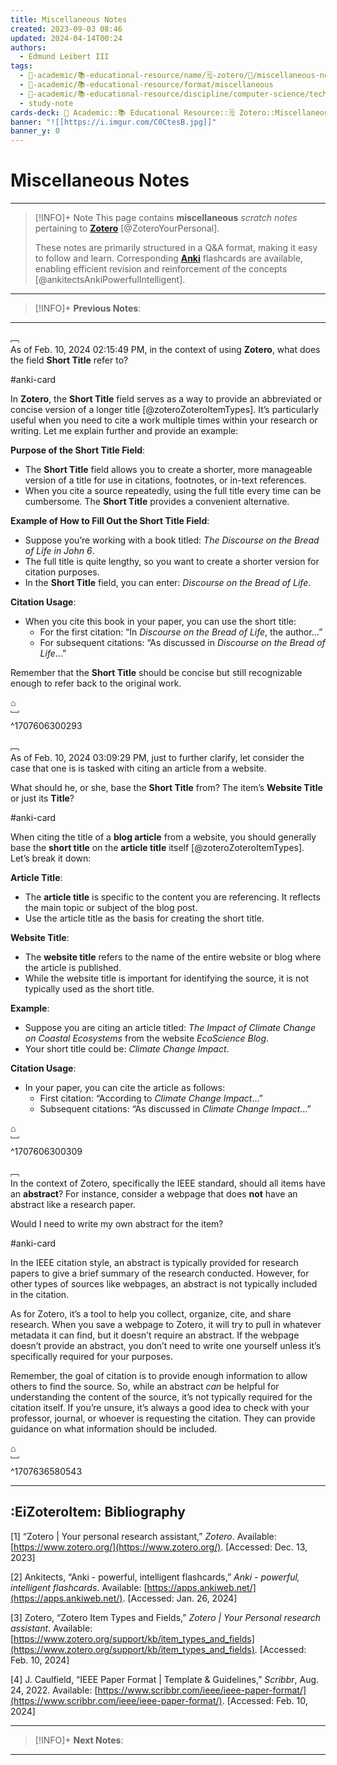```yaml
---
title: Miscellaneous Notes
created: 2023-09-03 08:46
updated: 2024-04-14T00:24
authors:
  - Edmund Leibert III
tags:
  - 🔴-academic/📚-educational-resource/name/🗒️-zotero/🔖/miscellaneous-notes
  - 🔴-academic/📚-educational-resource/format/miscellaneous
  - 🔴-academic/📚-educational-resource/discipline/computer-science/technology/zotero
  - study-note
cards-deck: 🔴 Academic::📚 Educational Resource::🗒️ Zotero::Miscellaneous Notes
banner: "![[https://i.imgur.com/C0CtesB.jpg]]"
banner_y: 0
---
```


# Miscellaneous Notes

---

> [!INFO]+ Note 
> This page contains **miscellaneous** _scratch notes_ pertaining to **[Zotero](https://www.zotero.org/)** [@ZoteroYourPersonal].
> 
> These notes are primarily structured in a Q&A format, making it easy to follow and learn. Corresponding [**Anki**](https://apps.ankiweb.net/) flashcards are available, enabling efficient revision and reinforcement of the concepts [@ankitectsAnkiPowerfulIntelligent].

---

> [!INFO]+ 
> **Previous Notes**:
> 

---

﹇<br>
As of Feb. 10, 2024 02:15:49 PM, in the context of using **Zotero**, what does the field **Short Title** refer to?

#anki-card

In **Zotero**, the **Short Title** field serves as a way to provide an abbreviated or concise version of a longer title [@zoteroZoteroItemTypes]. It’s particularly useful when you need to cite a work multiple times within your research or writing. Let me explain further and provide an example:

**Purpose of the Short Title Field**:
- The **Short Title** field allows you to create a shorter, more manageable version of a title for use in citations, footnotes, or in-text references.
- When you cite a source repeatedly, using the full title every time can be cumbersome. The **Short Title** provides a convenient alternative.

**Example of How to Fill Out the Short Title Field**:
- Suppose you’re working with a book titled: _The Discourse on the Bread of Life in John 6_.
- The full title is quite lengthy, so you want to create a shorter version for citation purposes.
- In the **Short Title** field, you can enter: _Discourse on the Bread of Life_.

**Citation Usage**:
- When you cite this book in your paper, you can use the short title:
	- For the first citation: “In _Discourse on the Bread of Life_, the author…”
	- For subsequent citations: “As discussed in _Discourse on the Bread of Life_…”

Remember that the **Short Title** should be concise but still recognizable enough to refer back to the original work.

⌂
<br>﹈<br>^1707606300293

﹇<br>
As of Feb. 10, 2024 03:09:29 PM, just to further clarify, let consider the case that one is is tasked with citing an article from a website. 

What should he, or she, base the **Short Title** from? The item’s **Website Title** or just its **Title**?

#anki-card 

When citing the title of a **blog article** from a website, you should generally base the **short title** on the **article title** itself [@zoteroZoteroItemTypes]. Let’s break it down:

**Article Title**:
- The **article title** is specific to the content you are referencing. It reflects the main topic or subject of the blog post.
- Use the article title as the basis for creating the short title.

**Website Title**:
- The **website title** refers to the name of the entire website or blog where the article is published.
- While the website title is important for identifying the source, it is not typically used as the short title.

**Example**:
- Suppose you are citing an article titled: _The Impact of Climate Change on Coastal Ecosystems_ from the website _EcoScience Blog_.
- Your short title could be: _Climate Change Impact_.

**Citation Usage**:
- In your paper, you can cite the article as follows:
	- First citation: “According to _Climate Change Impact_…”
	- Subsequent citations: “As discussed in _Climate Change Impact_…”

⌂
<br>﹈<br>^1707606300309

﹇<br>
In the context of Zotero, specifically the IEEE standard, should all items have an **abstract**? For instance, consider a webpage that does **not** have an abstract like a research paper. 

Would I need to write my own abstract for the item?

#anki-card 

In the IEEE citation style, an abstract is typically provided for research papers to give a brief summary of the research conducted. However, for other types of sources like webpages, an abstract is not typically included in the citation.

As for Zotero, it’s a tool to help you collect, organize, cite, and share research. When you save a webpage to Zotero, it will try to pull in whatever metadata it can find, but it doesn’t require an abstract. If the webpage doesn’t provide an abstract, you don’t need to write one yourself unless it’s specifically required for your purposes.

Remember, the goal of citation is to provide enough information to allow others to find the source. So, while an abstract _can_ be helpful for understanding the content of the source, it’s not typically required for the citation itself. If you’re unsure, it’s always a good idea to check with your professor, journal, or whoever is requesting the citation. They can provide guidance on what information should be included.

⌂
<br>﹈<br>^1707636580543

---

## :EiZoteroItem: Bibliography

\[1\]
“Zotero | Your personal research assistant,” _Zotero_. Available: [https://www.zotero.org/](https://www.zotero.org/). [Accessed: Dec. 13, 2023]

\[2\]
Ankitects, “Anki - powerful, intelligent flashcards,” _Anki - powerful, intelligent flashcards_. Available: [https://apps.ankiweb.net/](https://apps.ankiweb.net/). [Accessed: Jan. 26, 2024]

\[3\]
Zotero, “Zotero Item Types and Fields,” _Zotero | Your Personal research assistant_. Available: [https://www.zotero.org/support/kb/item_types_and_fields](https://www.zotero.org/support/kb/item_types_and_fields). [Accessed: Feb. 10, 2024]

\[4\]
J. Caulfield, “IEEE Paper Format | Template & Guidelines,” _Scribbr_, Aug. 24, 2022. Available: [https://www.scribbr.com/ieee/ieee-paper-format/](https://www.scribbr.com/ieee/ieee-paper-format/). [Accessed: Feb. 10, 2024]

---

> [!INFO]+
> **Next Notes**:
> 

---
